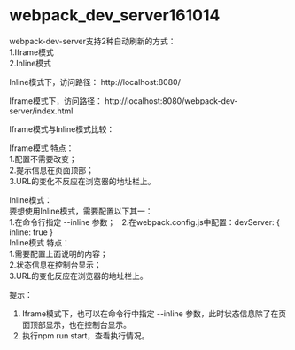 # webpack_dev_server161014

webpack-dev-server支持2种自动刷新的方式：  
1.Iframe模式  
2.Inline模式  

Inline模式下，访问路径：
http://localhost:8080/

Iframe模式下，访问路径：
http://localhost:8080/webpack-dev-server/index.html

Iframe模式与Inline模式比较：

Iframe模式 特点：  
1.配置不需要改变；  
2.提示信息在页面顶部；  
3.URL的变化不反应在浏览器的地址栏上。  

Inline模式：  
要想使用Inline模式，需要配置以下其一：  
1.在命令行指定 --inline 参数；  
2.在webpack.config.js中配置：devServer: { inline: true }  
Inline模式 特点：  
1.需要配置上面说明的内容；  
2.状态信息在控制台显示；  
3.URL的变化反应在浏览器的地址栏上。  

提示：  
1. Iframe模式下，也可以在命令行中指定 --inline 参数，此时状态信息除了在页面顶部显示，也在控制台显示。  
2. 执行npm run start，查看执行情况。
